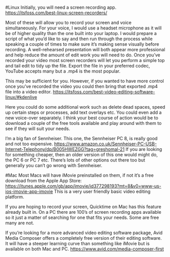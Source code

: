 #Linux
Initially, you will need a screen recording app. https://itsfoss.com/best-linux-screen-recorders/ 

Most of these will allow you to record your screen and voice simultaneously. For your voice, I would use a headset microphone as it will be of higher quality than the one built into your laptop. I would prepare a script of what you’d like to say and then run through the process while speaking a couple of times to make sure it’s making sense visually before recording. A well-rehearsed presentation will both appear more professional and help reduce the amount of edit work you will need to do. Once you’ve recorded your video most screen recorders will let you perform a simple top and tail edit to tidy up the file. Export the file in your preferred codec, YouTube accepts many but a .mp4 is the most popular. 

This may be sufficient for you. However, if you wanted to have more control once you’ve recorded the video you could then bring that exported .mp4 file into a video editor. https://itsfoss.com/best-video-editing-software-linux/#kdenlive 

Here you could do some additional work such as delete dead spaces, speed up certain steps or processes, add text overlays etc. You could even add a new voice-over separately. I think your best course of action would be to download a couple of the free tools available and play around with them to see if they will suit your needs.

I’m a big fan of Sennheiser. This one, the Sennheiser PC 8, is really good and not too expensive. https://www.amazon.co.uk/Sennheiser-PC-USB-Internet-Telephony/dp/B005HWEZGG?tag=greshomal-21 If you are looking for something cheaper, then an older version of this one would might do, the PC 6 or PC 7 etc. There’s lots of other options out there too but generally you can’t go wrong with Sennheiser. 

#Mac
Most Macs will have iMovie preinstalled on them, if not it’s a free download from the Apple App Store: https://itunes.apple.com/gb/app/imovie/id377298193?mt=8&v0=www-us-ios-imovie-app-imovie 
This is a very user friendly basic video editing platform. 

If you are hoping to record your screen, Quicktime on Mac has this feature already built in. On a PC there are 100’s of screen recording apps available so it just a matter of searching for one that fits your needs. Some are free many are not. 

If you’re looking for a more advanced video editing software package, Avid Media Composer offers a completely free version of their editing software. It will have a steeper learning curve than something like iMovie but is available on both Mac and PC. 
https://www.avid.com/media-composer-first 
